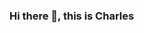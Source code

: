 ### Hi there 👋, this is Charles

<!--
**CharlesXu1124/CharlesXu1124** is a ✨ _special_ ✨ repository because its `README.md` (this file) appears on your GitHub profile.

Here are some ideas to get you started:

- 🔭 I’m currently working on ...
- 🌱 I’m currently learning ...
- 👯 I’m looking to collaborate on ...
- 🤔 I’m looking for help with ...
- 💬 Ask me about ...
- 📫 How to reach me: ...
- 😄 Pronouns: ...
- ⚡ Fun fact: ...
-->
<!-- ### My recent posts: -->
<!-- * [入侵win10](https://blog.csdn.net/zhaoyuhan1124/article/details/100436492) (September 03, 2019)
* [USB挂马拿到WIFI密码思路](https://blog.csdn.net/zhaoyuhan1124/article/details/100190664) (September 02, 2019)
* [实战：伪造MAC/IP地址入侵无线网](https://blog.csdn.net/zhaoyuhan1124/article/details/99805473) (August 20, 2019) -->
<!-- * [Linux-Mint/Ubuntu 18.04 + RTX 2060 安全安装NVIDIA驱动+CUDA 10.0+cuDNN](https://blog.csdn.net/zhaoyuhan1124/article/details/99794032) (August 20, 2019) -->
